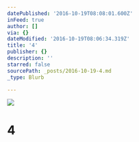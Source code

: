```yaml
---
datePublished: '2016-10-19T08:08:01.600Z'
inFeed: true
author: []
via: {}
dateModified: '2016-10-19T08:06:34.319Z'
title: '4'
publisher: {}
description: ''
starred: false
sourcePath: _posts/2016-10-19-4.md
_type: Blurb

---
```

![](https://the-grid-user-content.s3-us-west-2.amazonaws.com/9fc5a468-7944-423c-8b76-8d308230674f.jpg)

# 4